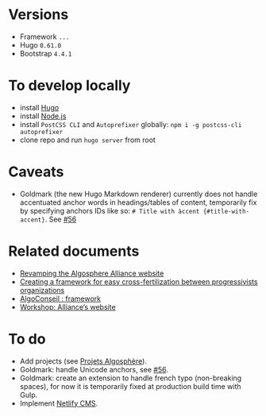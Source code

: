 # Versions
 - Framework `...`
 - Hugo `0.61.0`
 - Bootstrap `4.4.1`

# To develop locally
- install [Hugo](https://gohugo.io/)
- install [Node.js](https://nodejs.org/)
- install `PostCSS CLI` and `Autoprefixer` globally: `npm i -g postcss-cli autoprefixer`
- clone repo and run `hugo server` from root

# Caveats
- Goldmark (the new Hugo Markdown renderer) currently does not handle accentuated anchor words in headings/tables of content, temporarily fix by specifying anchors IDs like so: `# Title with àccent {#title-with-accent}`. See [#56](https://github.com/yuin/goldmark/issues/56)

# Related documents
- [Revamping the Algosphere Alliance website](https://docs.google.com/document/d/1231SV9wiBthu9RE9jUw0aWxvk8YMoSorLfVJ-QuDJS8/)
- [Creating a framework for easy cross-fertilization between progressivists organizations](https://docs.google.com/document/d/1EHM7Vvi4oej-1CjVnYdGIjzA_Q9tTfixmHjHLoURwA4/)
- [AlgoConseil : framework](https://docs.google.com/document/d/1nKYvMDyhSmAe5OyBd4dJvQtxmGTzLTT3IX4xPESwn6Y/edit)
- [Workshop: Alliance’s website](https://docs.google.com/document/d/1nXhrGaih0b8pFP8Ucf730qY53uq6WcF2PzS4Bp4ynPM/)

# To do
- Add projects (see [Projets Algosphère](https://docs.google.com/document/d/1WVUMB2dK3zIbraIyTDNw0D3bo7oPNZGwPbkN7e3cu4c/)).
- Goldmark: handle Unicode anchors, see [#56](https://github.com/yuin/goldmark/issues/56).
- Goldmark: create an extension to handle french typo (non-breaking spaces), for now it is temporarily fixed at production build time with Gulp.
- Implement [Netlify CMS](https://www.netlifycms.org/).
